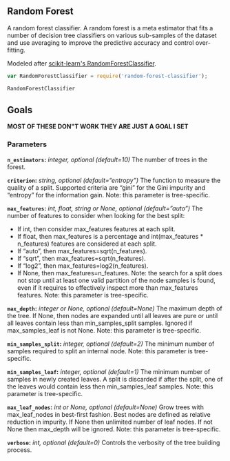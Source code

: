 ## Random Forest

A random forest classifier. A random forest is a meta estimator that fits a number of decision tree classifiers on various sub-samples of the dataset and use averaging to improve the predictive accuracy and control over-fitting.

Modeled after [scikit-learn's RandomForestClassifier](http://scikit-learn.org/dev/modules/generated/sklearn.ensemble.RandomForestClassifier.html).

```javascript
var RandomForestClassifier = require('random-forest-classifier');

RandomForestClassifier
```


## Goals

**MOST OF THESE DON"T WORK THEY ARE JUST A GOAL I SET**

### Parameters

**`n_estimators`:** *integer, optional (default=10)* The number of trees in the forest.

**`criterion`:** *string, optional (default=“entropy”)* The function to measure the quality of a split. Supported criteria are “gini” for the Gini impurity and “entropy” for the information gain. Note: this parameter is tree-specific.

**`max_features`:** *int, float, string or None, optional (default=”auto”)* The number of features to consider when looking for the best split:
- If int, then consider max_features features at each split.
- If float, then max_features is a percentage and int(max_features * n_features) features are considered at each split.
- If “auto”, then max_features=sqrt(n_features).
- If “sqrt”, then max_features=sqrt(n_features).
- If “log2”, then max_features=log2(n_features).
- If None, then max_features=n_features.
Note: the search for a split does not stop until at least one valid partition of the node samples is found, even if it requires to effectively inspect more than max_features features. Note: this parameter is tree-specific.

**`max_depth`:** *integer or None, optional (default=None)* The maximum depth of the tree. If None, then nodes are expanded until all leaves are pure or until all leaves contain less than min_samples_split samples. Ignored if max_samples_leaf is not None. Note: this parameter is tree-specific.

**`min_samples_split`:** *integer, optional (default=2)* The minimum number of samples required to split an internal node. Note: this parameter is tree-specific.

**`min_samples_leaf`:** *integer, optional (default=1)* The minimum number of samples in newly created leaves. A split is discarded if after the split, one of the leaves would contain less then min_samples_leaf samples. Note: this parameter is tree-specific.

**`max_leaf_nodes`:** *int or None, optional (default=None)* Grow trees with max_leaf_nodes in best-first fashion. Best nodes are defined as relative reduction in impurity. If None then unlimited number of leaf nodes. If not None then max_depth will be ignored. Note: this parameter is tree-specific.

**`verbose`:** *int, optional (default=0)* Controls the verbosity of the tree building process.